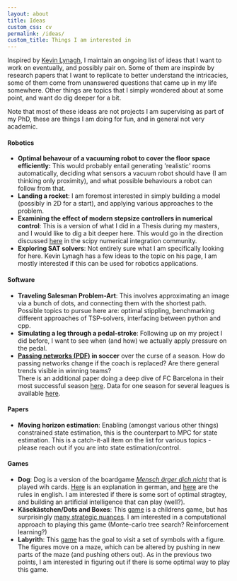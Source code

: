```yaml
---
layout: about
title: Ideas
custom_css: cv
permalink: /ideas/
custom_title: Things I am interested in
---
```

Inspired by [Kevin Lynagh](https://kevinlynagh.com/), I maintain an ongoing list of ideas that I want to work on eventually, and possibly pair on.
Some of them are inspirde by research papers that I want to replicate to better understand the intricacies, some of them come from unanswered questions that came up in my life somewhere.
Other things are topics that I simply wondered about at some point, and want do dig deeper for a bit.

Note that most of these ideass are not projects I am supervising as part of my PhD, these are things I am doing for fun, and in general not very academic.

#### Robotics
- **Optimal behavour of a vacuuming robot to cover the floor space efficiently:**
This would probably entail generating 'realistic' rooms automatically, deciding what sensors a vacuum robot should have (I am thinking only proximity), and what possible behaviours a robot can follow from that.
- **Landing a rocket**: I am foremost interested in simply building a model (possibly in 2D for a start), and applying various approaches to the problem.
- **Examining the effect of modern stepsize controllers in numerical control**: This is a version of what I did in a Thesis during my masters, and I would like to dig a bit deeper here. This would go in the direction discussed [here](https://github.com/scipy/scipy/issues/9822) in the scipy numerical integration community.
- **Exploring SAT solvers**: Not entirely sure what I am specifically looking for here. Kevin Lynagh has a few ideas to the topic on his page, I am mostly interested if this can be used for robotics applications.

#### Software
- **Traveling Salesman Problem-Art**: This involves approximating an image via a bunch of dots, and connecting them with the shortest path.
Possible topics to pursue here are: optimal stippling, benchmarking different approaches of TSP-solvers, interfacing between python and cpp.
- **Simulating a leg through a pedal-stroke**:
Following up on my project I did before, I want to see when (and how) we actually apply pressure on the pedal.
- **[Passing networks (PDF)](https://arxiv.org/pdf/1807.00534.pdf) in soccer** over the curse of a season.
How do passing networks change if the coach is replaced? Are there general trends visible in winning teams? <br>
   There is an additional paper doing a deep dive of FC Barcelona in their most successful season [here](https://www.nature.com/articles/s41598-019-49969-2). Data for one season for several leagues is available [here](https://figshare.com/collections/Soccer_match_event_dataset/4415000/4).


#### Papers
- **Moving horizon estimation**: Enabling (amongst various other things) constrained state estimation, this is the counterpart to MPC for state estimation.
This is a catch-it-all item on the list for various topics - please reach out if you are into state estimation/control.

#### Games
- **Dog**: Dog is a version of the boardgame [*Mensch ärger dich nicht*](https://en.wikipedia.org/wiki/Mensch_%C3%A4rgere_Dich_nicht) that is played wih cards. [Here](https://www.dogspiel.info/index.php/spiel) is an explanation in german, and [here](https://www.dogspiel.info/images/pdfs/rules.pdf) are the rules in english. I am interested if there is some sort of optimal stragtey, and building an artificial intelligence that can play (well?).
- **Käsekästchen/Dots and Boxes**: This [game](https://en.wikipedia.org/wiki/Dots_and_Boxes) is a childrens game, but has surprisingly [many strategic nuances](https://www.mat.univie.ac.at/~ifischer/papers/dots.pdf). I am interested in a computational approach to playing this game (Monte-carlo tree search? Reinforcement learning?)
- **Labyrith**: This [game](https://en.wikipedia.org/wiki/Labyrinth_(board_game)) has the goal to visit a set of symbols with a figure. The figures move on a maze, which can be altered by pushing in new parts of the maze (and pushing others out). As in the previous two points, I am interested in figuring out if there is some optimal way to play this game.
